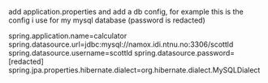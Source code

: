 add application.properties and add a db config, for example this is the config i use for my mysql database (password is redacted)

spring.application.name=calculator
spring.datasource.url=jdbc:mysql://namox.idi.ntnu.no:3306/scottld
spring.datasource.username=scottld
spring.datasource.password=[redacted]
spring.jpa.properties.hibernate.dialect=org.hibernate.dialect.MySQLDialect
